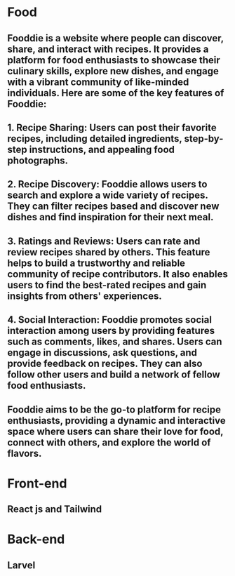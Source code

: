 # Food

## Fooddie is a website where people can discover, share, and interact with recipes. It provides a platform for food enthusiasts to showcase their culinary skills, explore new dishes, and engage with a vibrant community of like-minded individuals. Here are some of the key features of Fooddie:

## 1. Recipe Sharing: Users can post their favorite recipes, including detailed ingredients, step-by-step instructions, and appealing food photographs. 

## 2. Recipe Discovery: Fooddie allows users to search and explore a wide variety of recipes. They can filter recipes based  and discover new dishes and find inspiration for their next meal.

## 3. Ratings and Reviews: Users can rate and review recipes shared by others. This feature helps to build a trustworthy and reliable community of recipe contributors. It also enables users to find the best-rated recipes and gain insights from others' experiences.

## 4. Social Interaction: Fooddie promotes social interaction among users by providing features such as comments, likes, and shares. Users can engage in discussions, ask questions, and provide feedback on recipes. They can also follow other users and build a network of fellow food enthusiasts.


## Fooddie aims to be the go-to platform for recipe enthusiasts, providing a dynamic and interactive space where users can share their love for food, connect with others, and explore the world of flavors.

# Front-end 
## React js and Tailwind

# Back-end
## Larvel  